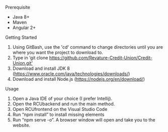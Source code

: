 Prerequisite
- Java 8+
- Maven
- Angular 2+

Getting Started
1. Using GitBash, use the 'cd' command to change directories until you are where you want the project to download to.
2. Type in ‘git clone https://github.com/Revature-Credit-Union/Credit-Union.git’
3. Download and install JDK 8 (https://www.oracle.com/java/technologies/downloads/)
4. Download and install Node.js (https://nodejs.org/en/download/)

Usage
1. Open a Java IDE of your choice (I prefer Intellij).
2. Open the RCUbackend and run the main method.
3. Open RCUfrontend on the Visual Studio Code
4. Run “npm install” to install missing elements
5. Run “npm serve -o”. A browser window will open and take you to the website.
